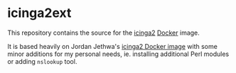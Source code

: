 # icinga2ext

This repository contains the source for the [icinga2](https://www.icinga.org/icinga2/) [Docker](https://www.docker.com) image.

It is based heavily on Jordan Jethwa's [icinga2 Docker image](https://github.com/jjethwa/icinga2) with some
minor additions for my personal needs, ie. installing additional Perl modules or adding `nslookup` tool.
